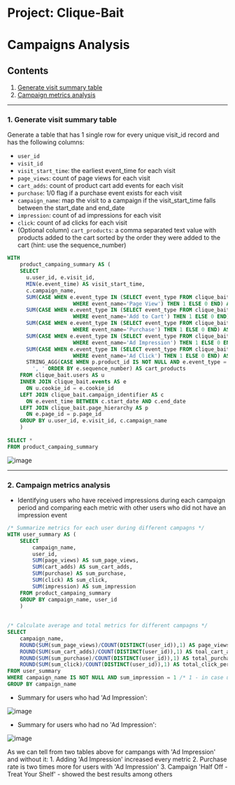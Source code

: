 # Project: Clique-Bait

# Campaigns Analysis

## Contents

 1. [Generate visit summary table](#1-generate-visit-summary-table)
 2. [Campaign metrics analysis](#2-campaign-metrics-analysis)

---

### 1. Generate visit summary table

Generate a table that has 1 single row for every unique visit_id record and has the following columns:

- `user_id`
- `visit_id`
- `visit_start_time`: the earliest event_time for each visit
- `page_views`: count of page views for each visit
- `cart_adds`: count of product cart add events for each visit
- `purchase`: 1/0 flag if a purchase event exists for each visit
- `campaign_name`: map the visit to a campaign if the visit_start_time falls between the start_date and end_date
- `impression`: count of ad impressions for each visit
- `click`: count of ad clicks for each visit
- (Optional column) `cart_products`: a comma separated text value with products added to the cart sorted by the order they were added to the cart (hint: use the sequence_number)
  

````sql
WITH 	
    product_campaing_summary AS (
	SELECT 
	  u.user_id, e.visit_id, 
	  MIN(e.event_time) AS visit_start_time,
	  c.campaign_name,
	  SUM(CASE WHEN e.event_type IN (SELECT event_type FROM clique_bait.event_identifier 
					 WHERE event_name='Page View') THEN 1 ELSE 0 END) AS page_views,
	  SUM(CASE WHEN e.event_type IN (SELECT event_type FROM clique_bait.event_identifier 
					 WHERE event_name='Add to Cart') THEN 1 ELSE 0 END) AS cart_adds,
	  SUM(CASE WHEN e.event_type IN (SELECT event_type FROM clique_bait.event_identifier 
					 WHERE event_name='Purchase') THEN 1 ELSE 0 END) AS purchase,
	  SUM(CASE WHEN e.event_type IN (SELECT event_type FROM clique_bait.event_identifier 
					 WHERE event_name='Ad Impression') THEN 1 ELSE 0 END) AS impression, 
	  SUM(CASE WHEN e.event_type IN (SELECT event_type FROM clique_bait.event_identifier 
					 WHERE event_name='Ad Click') THEN 1 ELSE 0 END) AS click, 
	  STRING_AGG(CASE WHEN p.product_id IS NOT NULL AND e.event_type = 2 THEN p.page_name ELSE NULL END, 
		', ' ORDER BY e.sequence_number) AS cart_products
	FROM clique_bait.users AS u
	INNER JOIN clique_bait.events AS e
	  ON u.cookie_id = e.cookie_id
	LEFT JOIN clique_bait.campaign_identifier AS c
	  ON e.event_time BETWEEN c.start_date AND c.end_date
	LEFT JOIN clique_bait.page_hierarchy AS p
	  ON e.page_id = p.page_id
	GROUP BY u.user_id, e.visit_id, c.campaign_name
	)
			
SELECT * 
FROM product_campaing_summary
````

![image](https://user-images.githubusercontent.com/35038779/217762488-711b41f7-2782-4de2-b3de-60a16bde2e4a.png)

---

### 2. Campaign metrics analysis

- Identifying users who have received impressions during each campaign period and comparing each metric with other users who did not have an impression event


````sql
/* Summarize metrics for each user during different campagns */
WITH user_summary AS (
	SELECT 
		campaign_name,	
		user_id,
		SUM(page_views) AS sum_page_views,
		SUM(cart_adds) AS sum_cart_adds,
		SUM(purchase) AS sum_purchase,
		SUM(click) AS sum_click,
		SUM(impression) AS sum_impression
	FROM product_campaing_summary
	GROUP BY campaign_name, user_id
	)
	
	
/* Calculate average and total metrics for different campagns */
SELECT 
	campaign_name,
	ROUND(SUM(sum_page_views)/COUNT(DISTINCT(user_id)),1) AS page_views_per_user_rate,
	ROUND(SUM(sum_cart_adds)/COUNT(DISTINCT(user_id)),1) AS toal_cart_adds_per_user_rate,
	ROUND(SUM(sum_purchase)/COUNT(DISTINCT(user_id)),1) AS total_purchase_per_user_rate,
	ROUND(SUM(sum_click)/COUNT(DISTINCT(user_id)),1) AS total_click_per_user_rate
FROM user_summary
WHERE campaign_name IS NOT NULL AND sum_impression = 1 /* 1 - in case user had ad impression, 0 - otherwise */
GROUP BY campaign_name
````

* Summary for users who had 'Ad Impression':

![image](https://user-images.githubusercontent.com/35038779/217814312-b6edbfd5-a0fe-4572-96a9-d478549e3398.png)


* Summary for users who had no 'Ad Impression':

![image](https://user-images.githubusercontent.com/35038779/217814253-d7207a9e-5e64-43f8-8055-29ea2dfa9c5d.png)


As we can tell from two tables above for campangs with 'Ad Impression' and without it:
	1. Adding 'Ad Impression' increased every metric
	2. Purchase rate is two times more for users with 'Ad Impression'
	3. Campaign 'Half Off - Treat Your Shelf' - showed the best results among others 


